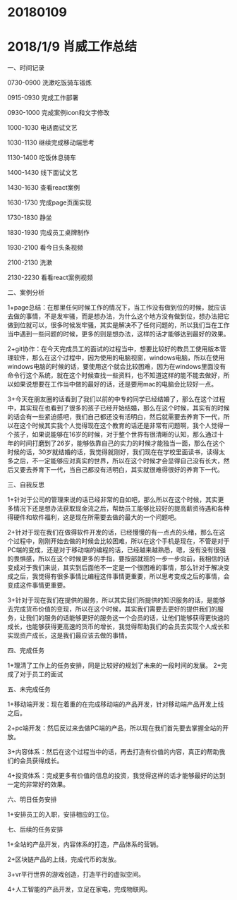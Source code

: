 # 20180109

# 2018/1/9 肖威工作总结

一、时间记录

0730-0900 洗漱吃饭骑车锻炼

0915-0930 完成工作部署

0930-1000 完成案例icon和文字修改

1000-1030 电话面试文艺

1030-1130 继续完成移动端思考

1130-1400 吃饭休息骑车

1400-1430 线下面试文艺

1430-1630 查看react案例

1630-1730 完成page页面实现

1730-1830 静坐

1830-1930 完成员工桌牌制作

1930-2100 看今日头条视频

2100-2130 洗漱

2130-2230 看看react案例视频

二、案例分析

1+page总结：在那里任何时候工作的情况下，当工作没有做到位的时候，就应该去做的事情，不是发牢骚，而是想办法，为什么这个地方没有做到位，想办法把它做到位就可以，很多时候发牢骚，其实是解决不了任何问题的，所以我们当在工作当中遇到一些问题的时候，更多的则是想办法，这样的话才能够达到最好的效果。

2+git协作：在今天完成员工的面试的过程当中，想要比较好的教员工使用版本管理软件，那么在这个过程中，因为使用的电脑视窗，windows电脑，所以在使用windows电脑的时候的话，要使用这个就会比较困难，因为在windows里面没有命令行这个系统，就在这个时候查找一些资料，也不知道这样的能不能去做好，所以如果说想要在工作当中做的最好的话，还是要用mac的电脑会比较好一点。

3+今天在朋友圈的话看到了我们以前的中专的同学已经结婚了，那么在这个过程中，其实现在也看到了很多的孩子已经开始结婚，那么在这个时候，其实有的时候的话会有一些紧迫感吧，我们自己都还没有活明白，然后就需要去养育下一代，所以在这个时候其实我个人觉得现在这个教育的话还是非常有问题啊，我个人觉得一个孩子，如果说能够在16岁的时候，对于整个世界有很清晰的认知，那么通过十年的时间打磨到了26岁，能够依靠自己的实力的时候才能独当一面，那么在这个时候的话，30岁就结婚的话，我觉得就刚好，我们现在在学校里面读书，读得太多之后，不一定能够应对真实的世界，所以在这个时候才会显得自己没有长大，然后又要去养育下一代，当自己都没有活明白，其实就很难得很好的养育下一代。

三、自我反思

1+针对于公司的管理来说的话已经非常的自如吧，那么所以在这个时候，其实更多情况下还是想办法获取现金流之后，帮助员工能够比较好的提高薪资待遇和各种得硬件和软件福利，这是现在所需要去做的最大的一个问题吧。

2+针对于现在我们在做得软件开发的话，已经慢慢的有一点点的头绪，那么在这个过程中，刚刚开始去做的时候会比较困难，所以在这个手机是现在，不管是对于PC端的变成，还是对于移动端的编程的话，已经越来越熟悉，嗯，没有没有很强的畏惧感，所以在这个时候更多的手指，要按部就班的一步一步向前，我相信的话变成对于我们来说，其实到后面他不一定是一个很困难的事情，那么针对于解决变成之后，我觉得有很多事情比编程这件事情更重要，所以思考变成之后的事情，会变成这件事情更重要。

3+针对于现在我们在提供的服务，所以其实我们所提供的知识服务的话，是能够去完成货币价值的变现，所以在这个时候，其实我们需要去更好的提供我们的服务，让我们的服务的话能够更好的服务这一个会员的话，让他们能够获得更快速的成长，也能够获得更高速的货币的增长，我觉得帮助我们的会员去实现个人成长和实现资产成长，这是我们最应该去做的事情。

四、完成任务

1+理清了工作上的任务安排，同是比较好的规划了未来的一段时间的发展。
2+完成了对于员工的面试

五、未完成任务

1+移动端开发：现在着重的在完成移动端的产品开发，针对移动端产品开发上线之后。

2+pc端开发：然后反过来去做PC端的产品，所以现在我们首先要去掌握全站的开放。

3+内容体系：然后在这个过程当中的话，再去打造有价值的内容，真正的帮助我们的会员获得成长。

4+投资体系：完成更多有价值的信息的投资，我觉得这样的话才能够最好的达到一定的非常好的效果。

六、明日任务安排

1+安排员工的入职，安排相应的工位。

七、后续的任务安排

1+全站的产品开发，内容体系的打造，产品体系的营销。

2+区块链产品的上线，完成代币的发放。

3+vr平行世界的游戏创造，打造平行的虚拟空间。

4+人工智能的产品开发，立足在家电，完成物联网。
